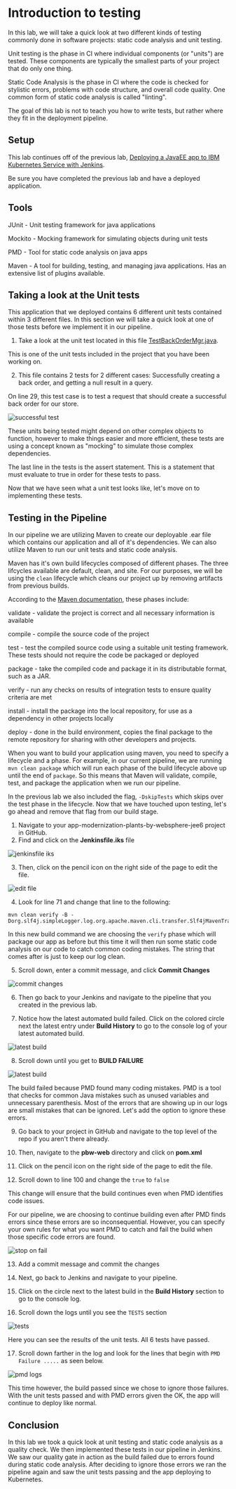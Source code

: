 # Introduction to testing
In this lab, we will take a quick look at two different kinds of testing commonly done in software projects: static code analysis and unit testing.

Unit testing is the phase in CI where individual components (or "units") are tested. These components are typically the smallest parts of your project that do only one thing.

Static Code Analysis is the phase in CI where the code is checked for stylistic errors, problems with code structure, and overall code quality. One common form of static code analysis is called "linting".

The goal of this lab is not to teach you how to write tests, but rather where they fit in the deployment pipeline.

## Setup
This lab continues off of the previous lab, [Deploying a JavaEE app to IBM Kubernetes Service with Jenkins](https://github.com/odrodrig/app-modernization-cicd-lab-iks).

Be sure you have completed the previous lab and have a deployed application.

## Tools
JUnit - Unit testing framework for java applications

Mockito - Mocking framework for simulating objects during unit tests

PMD - Tool for static code analysis on java apps

Maven - A tool for building, testing, and managing java applications. Has an extensive list of plugins available. 

## Taking a look at the Unit tests
This application that we deployed contains 6 different unit tests contained within 3 different files. In this section we will take a quick look at one of those tests before we implement it in our pipeline. 

1. Take a look at the unit test located in this file [TestBackOrderMgr.java](https://github.com/odrodrig/app-modernization-plants-by-websphere-jee6/blob/master/pbw-web/src/test/com/ibm/websphere/samples/pbw/ejb/TestBackOrderMgr.java).

This is one of the unit tests included in the project that you have been working on.

2. This file contains 2 tests for 2 different cases: Successfully creating a back order, and getting a null result in a query.

On line 29, this test case is to test a request that should create a successful back order for our store. 

![successful test](./images/successfulTest.png)

These units being tested might depend on other complex objects to function, however to make things easier and more efficient, these tests are using a concept known as "mocking" to simulate those complex dependencies.

The last line in the tests is the assert statement. This is a statement that must evaluate to true in order for these tests to pass.

Now that we have seen what a unit test looks like, let's move on to implementing these tests.

## Testing in the Pipeline
In our pipeline we are utilizing Maven to create our deployable .ear file which contains our application and all of it's dependencies. We can also utilize Maven to run our unit tests and static code analysis.

Maven has it's own build lifecycles composed of different phases. The three lifcycles available are default, clean, and site. For our purposes, we will be using the ```clean``` lifecycle which cleans our project up by removing artifacts from previous builds.


According to the [Maven documentation](https://maven.apache.org/guides/introduction/introduction-to-the-lifecycle.html), these phases include:

validate - validate the project is correct and all necessary information is available

compile - compile the source code of the project

test - test the compiled source code using a suitable unit testing framework. These tests should not require the code be packaged or deployed

package - take the compiled code and package it in its distributable format, such as a JAR.

verify - run any checks on results of integration tests to ensure quality criteria are met

install - install the package into the local repository, for use as a dependency in other projects locally

deploy - done in the build environment, copies the final package to the remote repository for sharing with other developers and projects.


When you want to build your application using maven, you need to specify a lifecycle and a phase. For example, in our current pipeline, we are running ```mvn clean package``` which will run each phase of the build lifecycle above up until the end of ```package```. So this means that Maven will validate, compile, test, and package the application when we run our pipeline.

In the previous lab we also included the flag, ```-DskipTests``` which skips over the test phase in the lifecycle. Now that we have touched upon testing, let's go ahead and remove that flag from our build stage.

1. Navigate to your app-modernization-plants-by-websphere-jee6 project in GitHub.
2. Find and click on the **Jenkinsfile.iks** file

![jenkinsfile iks](./images/jenkinsfileIks.png)

3. Then, click on the pencil icon on the right side of the page to edit the file.

![edit file](./images/editFile.png)

4. Look for line 71 and change that line to the following:
```
mvn clean verify -B -Dorg.slf4j.simpleLogger.log.org.apache.maven.cli.transfer.Slf4jMavenTransferListener=warn
```
In this new build command we are choosing the ```verify``` phase which will package our app as before but this time it will then run some static code analysis on our code to catch common coding mistakes. The string that comes after is just to keep our log clean.

5. Scroll down, enter a commit message, and click **Commit Changes**

![commit changes](./images/commitChanges.png)

6. Then go back to your Jenkins and navigate to the pipeline that you created in the previous lab.

7. Notice how the latest automated build failed. Click on the colored circle next the latest entry under **Build History** to go to the console log of your latest automated build.

![latest build](./images/latestBuild.png)

8. Scroll down until you get to **BUILD FAILURE** 

![latest build](./images/buildFailure.png)

The build failed because PMD found many coding mistakes. PMD is a tool that checks for common Java mistakes such as unused variables and unnecessary parenthesis. Most of the errors that are showing up in our logs are small mistakes that can be ignored. Let's add the option to ignore these errors.

9. Go back to your project in GitHub and navigate to the top level of the repo if you aren't there already.

10. Then, navigate to the **pbw-web** directory and click on **pom.xml**

11. Click on the pencil icon on the right side of the page to edit the file.

12. Scroll down to line 100 and change the ```true``` to ```false```

This change will ensure that the build continues even when PMD identifies code issues.

For our pipeline, we are choosing to continue building even after PMD finds errors since these errors are so inconsequential. However, you can specify your own rules for what you want PMD to catch and fail the build when those specific code errors are found.

![stop on fail](./images/stopOnFail.png)

13. Add a commit message and commit the changes

14. Next, go back to Jenkins and navigate to your pipeline.

15. Click on the circle next to the latest build in the **Build History** section to go to the console log.

16. Scroll down the logs until you see the ```TESTS``` section

![tests](./images/tests.png)

Here you can see the results of the unit tests. All 6 tests have passed.

17. Scroll down farther in the log and look for the lines that begin with ```PMD Failure .....``` as seen below.

![pmd logs](./images/pmdLogs.png)

This time however, the build passed since we chose to ignore those failures. With the unit tests passed and with PMD errors given the OK, the app will continue to deploy like normal.

## Conclusion
In this lab we took a quick look at unit testing and static code analysis as a quality check. We then implemented these tests in our pipeline in Jenkins. We saw our quality gate in action as the build failed due to errors found during static code analysis. After deciding to ignore those errors we ran the pipeline again and saw the unit tests passing and the app deploying to Kubernetes.